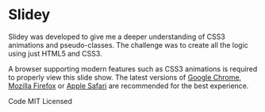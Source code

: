 # Slidey

Slidey was developed to give me a deeper understanding of CSS3 animations and pseudo-classes. The challenge was to create all the
logic using just HTML5 and CSS3.

A browser supporting modern features such as CSS3 animations is required to properly view this slide show. The latest versions of [Google Chrome](http://google.com/chrome), [Mozilla Firefox](http://www.firefox.com/) or [Apple Safari](http://www.apple.com/safari/) are recommended for the best experience.

Code MIT Licensed

